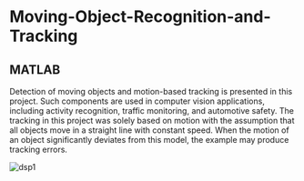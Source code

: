 # Moving-Object-Recognition-and-Tracking

## MATLAB

Detection of moving objects and motion-based tracking is presented in this project. Such components are used in computer vision applications, including activity recognition, traffic monitoring, and automotive safety. The tracking in this project was solely based on motion with the assumption that all objects move in a straight line with constant speed. When the motion of an object significantly deviates from this model, the example may produce tracking errors.

![dsp1](https://user-images.githubusercontent.com/53971868/99949388-f302db00-2da0-11eb-9ca6-3df12a4a583b.jpg)

